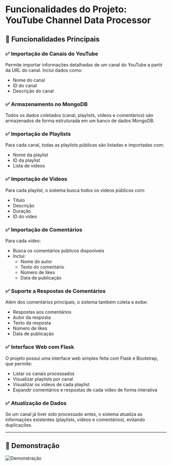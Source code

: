 # Funcionalidades do Projeto: YouTube Channel Data Processor

## 🚀 Funcionalidades Principais

### ✅ Importação de Canais do YouTube
Permite importar informações detalhadas de um canal do YouTube a partir da URL do canal. Inclui dados como:
- Nome do canal
- ID do canal
- Descrição do canal

### ✅ Armazenamento no MongoDB
Todos os dados coletados (canal, playlists, vídeos e comentários) são armazenados de forma estruturada em um banco de dados MongoDB.

### ✅ Importação de Playlists
Para cada canal, todas as playlists públicas são listadas e importadas com:
- Nome da playlist
- ID da playlist
- Lista de vídeos

### ✅ Importação de Vídeos
Para cada playlist, o sistema busca todos os vídeos públicos com:
- Título
- Descrição
- Duração
- ID do vídeo

### ✅ Importação de Comentários
Para cada vídeo:
- Busca os comentários públicos disponíveis
- Inclui:
  - Nome do autor
  - Texto do comentário
  - Número de likes
  - Data de publicação

### ✅ Suporte a Respostas de Comentários
Além dos comentários principais, o sistema também coleta e exibe:
- Respostas aos comentários
- Autor da resposta
- Texto da resposta
- Número de likes
- Data de publicação

### ✅ Interface Web com Flask
O projeto possui uma interface web simples feita com Flask e Bootstrap, que permite:
- Listar os canais processados
- Visualizar playlists por canal
- Visualizar os vídeos de cada playlist
- Expandir comentários e respostas de cada vídeo de forma interativa

### ✅ Atualização de Dados
Se um canal já tiver sido processado antes, o sistema atualiza as informações existentes (playlists, vídeos e comentários), evitando duplicações.

---

## 🎥 Demonstração

![Demonstração](/assests/projeto.gif)